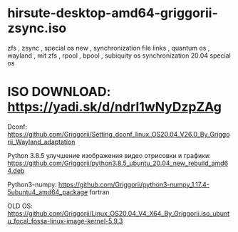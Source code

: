 # hirsute-desktop-amd64-griggorii-zsync.iso
zfs , zsync , special os new , synchronization file links , quantum os , wayland , mit zfs , rpool , bpool , subiquity os synchronization 20.04 special os

# ISO DOWNLOAD: https://yadi.sk/d/ndrI1wNyDzpZAg

Dconf: https://github.com/Griggorii/Setting_dconf_linux_OS20.04_V26.0_By_Griggorii_Wayland_adaptation

Python 3.8.5 улучшение изображения видео отрисовки и графики: https://github.com/Griggorii/python3.8.5_ubuntu_20.04_new_rebuild_amd64.deb

Python3-numpy: https://github.com/Griggorii/python3-numpy_1.17.4-5ubuntu4_amd64_package fortran

OLD OS: https://github.com/Griggorii/Linux_OS20.04_V4_X64_By_Griggorii.iso_ubuntu_focal_fossa-linux-image-kernel-5.9.3
